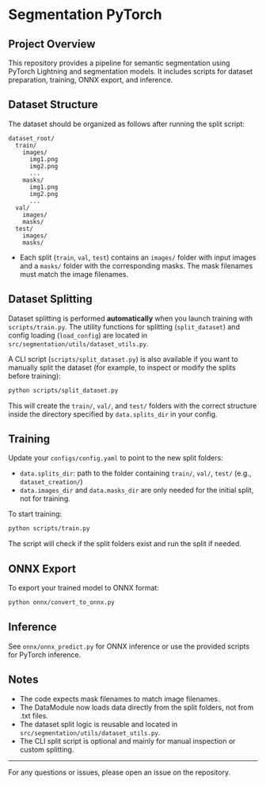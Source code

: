 # Segmentation PyTorch

## Project Overview
This repository provides a pipeline for semantic segmentation using PyTorch Lightning and segmentation models. It includes scripts for dataset preparation, training, ONNX export, and inference.

## Dataset Structure
The dataset should be organized as follows after running the split script:

```
dataset_root/
  train/
    images/
      img1.png
      img2.png
      ...
    masks/
      img1.png
      img2.png
      ...
  val/
    images/
    masks/
  test/
    images/
    masks/
```
- Each split (`train`, `val`, `test`) contains an `images/` folder with input images and a `masks/` folder with the corresponding masks. The mask filenames must match the image filenames.

## Dataset Splitting
Dataset splitting is performed **automatically** when you launch training with `scripts/train.py`. The utility functions for splitting (`split_dataset`) and config loading (`load_config`) are located in `src/segmentation/utils/dataset_utils.py`.

A CLI script (`scripts/split_dataset.py`) is also available if you want to manually split the dataset (for example, to inspect or modify the splits before training):

```bash
python scripts/split_dataset.py
```
This will create the `train/`, `val/`, and `test/` folders with the correct structure inside the directory specified by `data.splits_dir` in your config.

## Training
Update your `configs/config.yaml` to point to the new split folders:
- `data.splits_dir`: path to the folder containing `train/`, `val/`, `test/` (e.g., `dataset_creation/`)
- `data.images_dir` and `data.masks_dir` are only needed for the initial split, not for training.

To start training:
```bash
python scripts/train.py
```
The script will check if the split folders exist and run the split if needed.

## ONNX Export
To export your trained model to ONNX format:
```bash
python onnx/convert_to_onnx.py
```

## Inference
See `onnx/onnx_predict.py` for ONNX inference or use the provided scripts for PyTorch inference.

## Notes
- The code expects mask filenames to match image filenames.
- The DataModule now loads data directly from the split folders, not from .txt files.
- The dataset split logic is reusable and located in `src/segmentation/utils/dataset_utils.py`.
- The CLI split script is optional and mainly for manual inspection or custom splitting.

---
For any questions or issues, please open an issue on the repository.
